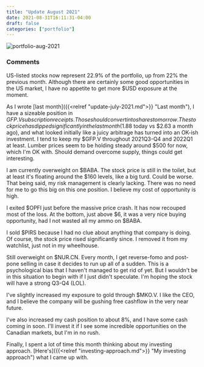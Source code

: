 ```yaml
---
title: "Update August 2021"
date: 2021-08-31T16:11:31-04:00
draft: false
categories: ["portfolio"]
---
```


![portfolio-aug-2021](/images/portfolio-aug-2021.png)

### Comments

US-listed stocks now represent 22.9% of the portfolio, up from 22% the previous month. Although there are certainly some good opportunities in the US market, I have no appetite to get more $USD exposure at the moment.

As I wrote [last month]({{<relref "update-july-2021.md">}} "Last month"), I have a sizeable position in $GFP.V subscription receipts. Those should convert into shares tomorrow. The stock price has dipped significantly in the last month ($1.88 today vs $2.63 a month ago), and what looked initially like a juicy arbitrage has turned into an OK-ish investment. I tend to keep my $GFP.V throughout 2021Q3-Q4 and 2022Q1 at least. Lumber prices seem to be holding steady around $500 for now, which I'm OK with. Should demand overcome supply, things could get interesting.

I am currently overweight on $BABA. The stock price is still in the toilet, but at least it's floating around the $160 levels, like a big turd. Could be worse. That being said, my risk management is clearly lacking. There was no need for me to go this big on this one position. I believe my cost of opportunity is high. 

I exited $OPFI just before the massive price crash. It has now recouped most of the loss. At the bottom, just above $6, it was a very nice buying opportunity, had I not wasted all my ammo on $BABA.

I sold $PIRS because I had no clue about anything that company is doing. Of course, the stock price rised significantly since. I removed it from my watchlist, just not in my wheelhouse.

Still overweight on $NUR.CN. Every month, I get reverse-fomo and post-pone selling in case it decides to run up all of a sudden. This is a psychological bias that I haven't managed to get rid of yet. But I wouldn't be in this situation to begin with if I just didn't speculate. I'm hoping the stock will have a strong Q3-Q4 (LOL).

I've slightly increased my exposure to gold through $MKO.V. I like the CEO, and I believe the company will be gushing free cashflow in the very near future. 

I've also increased my cash position to about 8%, and I have some cash coming in soon. I'll invest it if I see some incredible opportunities on the Canadian markets, but I'm in no rush.

Finally, I spent a lot of time this month thinking about my investing approach. [Here's]({{<relref "investing-approach.md">}} "My investing approach") what I came up with.